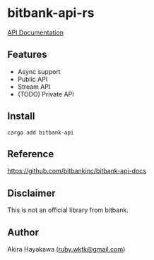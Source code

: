 # bitbank-api-rs

[API Documentation](https://docs.rs/bitbank-api/0.1.0/bitbank_api/)

## Features

- Async support
- Public API
- Stream API
- (TODO) Private API

## Install

`cargo add bitbank-api`

## Reference

https://github.com/bitbankinc/bitbank-api-docs

## Disclaimer

This is not an official library from bitbank.

## Author

Akira Hayakawa (ruby.wktk@gmail.com)
